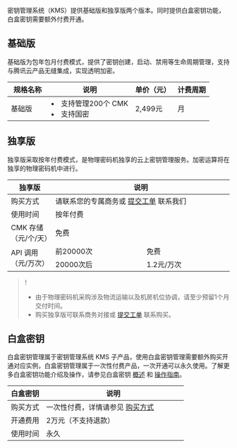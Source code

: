 密钥管理系统（KMS）提供基础版和独享版两个版本。同时提供白盒密钥功能，白盒密钥需要额外付费开通。

## 基础版
基础版为包年包月付费模式，提供了密钥创建，启动、禁用等生命周期管理，支持与腾讯云产品无缝集成，实现透明加密。

<table>
<thead>
<tr>
<th width="20%">规格名称</th>
<th>说明</th>
<th>单价（元）</th>
<th>计费周期</th>
</tr>
</thead>
<tbody><tr>
<td>基础版</td>
<td><li>支持管理200个 CMK </li><li>支持国密</li></td>
<td>2,499元</td>
<td>月</td>
</tr>
</tbody></table>

## 独享版
独享版采取按年付费模式，是物理密码机独享的云上密钥管理服务。加密运算将在独享的物理密码机中进行。
<table>
<thead>
<tr>
<th width="20%">独享版</th>
<th colspan=2 >说明</th>
</tr>
</thead>
<tbody><tr>
<td>购买方式</td>
<td colspan=2>请联系您的专属商务或 <a href="https://console.cloud.tencent.com/workorder/category">提交工单</a> 联系我们</td>
 </tr>
<tr>
<td>使用时间</td>
<td colspan=2>按年付费</td>
</tr>
<tr>
<td>CMK 存储（元/个/天）</td>
<td colspan=2>免费</td>
 </tr>
<tr>
<td rowspan=2>API 调用（元/万次）</td>
<td>前20000次</td>
<td>免费</td>
</tr>
<tr>
<td>20000次后</td>
<td>1.2元/万次</td>
</tr>
</tbody></table>

>!
>- 由于物理密码机采购涉及物流运输以及机房机位协调，请至少预留1个月交付时间。
>- 购买独享版可联系商务对接或 [提交工单](https://cloud.tencent.com/online-service) 联系购买。
## 白盒密钥
白盒密钥管理属于密钥管理系统 KMS 子产品，使用白盒密钥管理需要额外购买开通对应实例，白盒密钥管理属于一次性付费产品，一次开通可以永久使用。了解更多白盒密钥功能介绍及操作，请参见白盒密钥 [概述](https://cloud.tencent.com/document/product/573/43178) 和 [操作指南](https://cloud.tencent.com/document/product/573/43179)。

<table>
<thead>
<tr>
<th width="20%">白盒密钥</th>
<th>说明</th>
</tr>
</thead>
<tbody><tr>
<td>购买方式</td>
<td>一次性付费，详情请参见 <a href="https://cloud.tencent.com/document/product/573/18809#.E8.B4.AD.E4.B9.B0.E7.99.BD.E7.9B.92.E5.AF.86.E9.92.A5">购买方式</a></td>
</tr>
<tr>
<td>开通费用</td>
<td>2万元（不支持退款）</td>
</tr>
<tr>
<td>使用时间</td>
<td>永久</td>
</tr>
</tbody></table>
